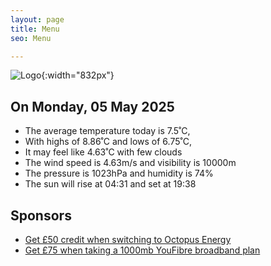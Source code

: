 ```yaml
---
layout: page
title: Menu
seo: Menu

---
```


![Logo](/images/logo.jpg){:width="832px"}

<!-- weather_marker starts -->
## On Monday, 05 May 2025

- The average temperature today is 7.5˚C,
- With highs of 8.86˚C and lows of 6.75˚C,
- It may feel like 4.63˚C with few clouds
- The wind speed is 4.63m/s and visibility is 10000m
- The pressure is 1023hPa and humidity is 74%
- The sun will rise at 04:31 and set at 19:38

<!-- weather_marker ends -->

## Sponsors

- [Get £50 credit when switching to Octopus Energy](https://bit.ly/3oD1nnS)
- [Get £75 when taking a 1000mb YouFibre broadband plan](https://aklam.io/91zWhU?)
